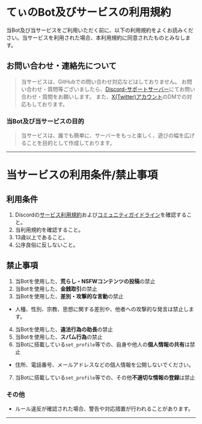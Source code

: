 # てぃのBot及びサービスの利用規約

当Bot及び当サービスをご利用いただく前に、以下の利用規約をよくお読みください。当サービスを利用された場合、本利用規約に同意されたものとみなします。

## お問い合わせ・連絡先について
> 当サービスは、GitHubでの問い合わせ対応などはしておりません。
> お問い合わせ・質問等ございましたら、[Discord-サポートサーバー](https://discord.gg/a3H8GrMgKj)にてお問い合わせ・質問をお願いします。
> また、[X(Twitter)アカウント](https://x.com/T_UZERO)のDMでの対応もしております。

### 当Bot及び当サービスの目的
> 当サービスは、誰でも簡単に、サーバーをもっと楽しく、遊びの幅を広げることを目的として作成しております。

---

# 当サービスの利用条件/禁止事項
## 利用条件
1. Discordの[サービス利用規約](https://support.discord.com/hc/ja/sections/115000344951-ポリシーと規約)および[コミュニティガイドライン](https://discord.com/guidelines)を確認すること。
2. 当利用規約を確認すること。
3. 13歳以上であること。
4. 公序良俗に反しないこと。

## **禁止事項**
1. 当Botを使用した、**荒らし・NSFWコンテンツの投稿**の禁止
2. 当Botを使用した、**金銭取引**の禁止
3. 当Botを使用した、**差別・攻撃的な言動**の禁止
  - 人種、性別、宗教、思想に関する差別や、他者への攻撃的な発言は禁止します。

4. 当Botを使用した、**違法行為の助長**の禁止
5. 当Botを使用した、**スパム行為**の禁止
6. 当Botに搭載している`set_profile`等での、自身や他人の**個人情報の共有**は禁止
  - 住所、電話番号、メールアドレスなどの個人情報を公開しないでください。
7. 当Botに搭載している`set_profile`等での、その他**不適切な情報の登録**は禁止

### **その他**
- ルール違反が確認された場合、警告や対応措置が行われることがあります。
---
